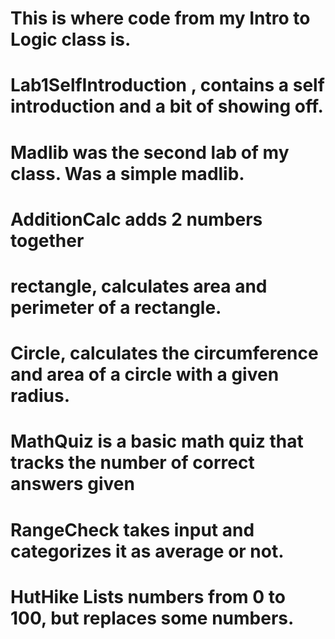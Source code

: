 # This is where code from my Intro to Logic class is.
# Lab1SelfIntroduction , contains a self introduction and a bit of showing off.
# Madlib was the second lab of my class. Was a simple madlib.
# AdditionCalc adds 2 numbers together
# rectangle, calculates area and perimeter of a rectangle.
# Circle, calculates the circumference and area of a circle with a given radius.
# MathQuiz is a basic math quiz that tracks the number of correct answers given
# RangeCheck takes input and categorizes it as average or not.
# HutHike Lists numbers from 0 to 100, but replaces some numbers.
